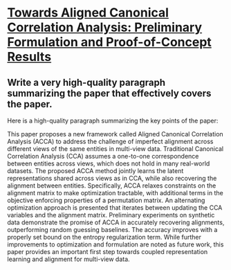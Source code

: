 # [Towards Aligned Canonical Correlation Analysis: Preliminary Formulation   and Proof-of-Concept Results](https://arxiv.org/abs/2312.00296)

## Write a very high-quality paragraph summarizing the paper that effectively covers the paper.

 Here is a high-quality paragraph summarizing the key points of the paper:

This paper proposes a new framework called Aligned Canonical Correlation Analysis (ACCA) to address the challenge of imperfect alignment across different views of the same entities in multi-view data. Traditional Canonical Correlation Analysis (CCA) assumes a one-to-one correspondence between entities across views, which does not hold in many real-world datasets. The proposed ACCA method jointly learns the latent representations shared across views as in CCA, while also recovering the alignment between entities. Specifically, ACCA relaxes constraints on the alignment matrix to make optimization tractable, with additional terms in the objective enforcing properties of a permutation matrix. An alternating optimization approach is presented that iterates between updating the CCA variables and the alignment matrix. Preliminary experiments on synthetic data demonstrate the promise of ACCA in accurately recovering alignments, outperforming random guessing baselines. The accuracy improves with a properly set bound on the entropy regularization term. While further improvements to optimization and formulation are noted as future work, this paper provides an important first step towards coupled representation learning and alignment for multi-view data.
